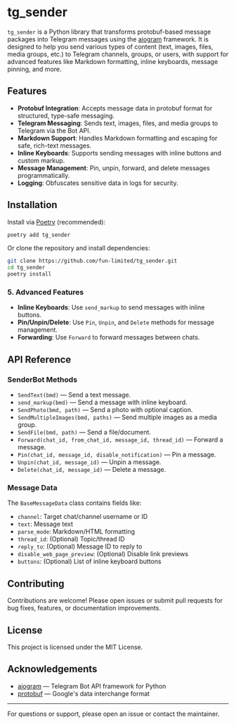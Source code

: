 # tg_sender

`tg_sender` is a Python library that transforms protobuf-based message packages into Telegram messages using the [aiogram](https://github.com/aiogram/aiogram) framework. It is designed to help you send various types of content (text, images, files, media groups, etc.) to Telegram channels, groups, or users, with support for advanced features like Markdown formatting, inline keyboards, message pinning, and more.

## Features

- **Protobuf Integration**: Accepts message data in protobuf format for structured, type-safe messaging.
- **Telegram Messaging**: Sends text, images, files, and media groups to Telegram via the Bot API.
- **Markdown Support**: Handles Markdown formatting and escaping for safe, rich-text messages.
- **Inline Keyboards**: Supports sending messages with inline buttons and custom markup.
- **Message Management**: Pin, unpin, forward, and delete messages programmatically.
- **Logging**: Obfuscates sensitive data in logs for security.

## Installation

Install via [Poetry](https://python-poetry.org/) (recommended):

```bash
poetry add tg_sender
```

Or clone the repository and install dependencies:

```bash
git clone https://github.com/fun-limited/tg_sender.git
cd tg_sender
poetry install
```

### 5. Advanced Features

- **Inline Keyboards**: Use `send_markup` to send messages with inline buttons.
- **Pin/Unpin/Delete**: Use `Pin`, `Unpin`, and `Delete` methods for message management.
- **Forwarding**: Use `Forward` to forward messages between chats.

## API Reference

### SenderBot Methods

- `SendText(bmd)` — Send a text message.
- `send_markup(bmd)` — Send a message with inline keyboard.
- `SendPhoto(bmd, path)` — Send a photo with optional caption.
- `SendMultipleImages(bmd, paths)` — Send multiple images as a media group.
- `SendFile(bmd, path)` — Send a file/document.
- `Forward(chat_id, from_chat_id, message_id, thread_id)` — Forward a message.
- `Pin(chat_id, message_id, disable_notification)` — Pin a message.
- `Unpin(chat_id, message_id)` — Unpin a message.
- `Delete(chat_id, message_id)` — Delete a message.

### Message Data

The `BaseMessageData` class contains fields like:
- `channel`: Target chat/channel username or ID
- `text`: Message text
- `parse_mode`: Markdown/HTML formatting
- `thread_id`: (Optional) Topic/thread ID
- `reply_to`: (Optional) Message ID to reply to
- `disable_web_page_preview`: (Optional) Disable link previews
- `buttons`: (Optional) List of inline keyboard buttons

## Contributing

Contributions are welcome! Please open issues or submit pull requests for bug fixes, features, or documentation improvements.

## License

This project is licensed under the MIT License.

## Acknowledgements

- [aiogram](https://github.com/aiogram/aiogram) — Telegram Bot API framework for Python
- [protobuf](https://developers.google.com/protocol-buffers) — Google's data interchange format

---

For questions or support, please open an issue or contact the maintainer.
